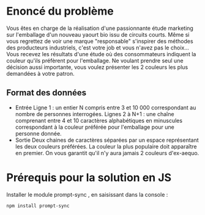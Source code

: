 # Enoncé du problème
Vous êtes en charge de la réalisation d'une passionnante étude marketing sur 
l'emballage d'un nouveau yaourt bio issu de circuits courts. Même si vous regrettez de 
voir une marque "responsable" s'inspirer des méthodes des producteurs industriels, 
c'est votre job et vous n'avez pas le choix... Vous recevez les résultats d'une étude où des 
consommateurs indiquent la couleur qu'ils préfèrent pour l'emballage. Ne voulant 
prendre seul une décision aussi importante, vous voulez présenter les 2 couleurs les 
plus demandées à votre patron.
## Format des données
- Entrée
Ligne 1 : un entier N compris entre 3 et 10 000 correspondant au nombre de personnes 
interrogées.
Lignes 2 à N+1 : une chaîne comprenant entre 4 et 10 caractères alphabétiques en 
minuscules correspondant à la couleur préférée pour l'emballage pour une personne 
donnée.
- Sortie
Deux chaines de caractères séparées par un espace représentant les deux couleurs 
préférées. La couleur la plus populaire doit apparaître en premier.
On vous garantit qu'il n'y aura jamais 2 couleurs d'ex-aequo.


# Prérequis pour la solution en JS
Installer le module prompt-sync , en saisissant dans la console :
```sh
npm install prompt-sync
```
